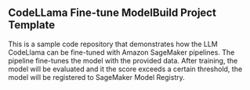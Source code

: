 ## CodeLLama Fine-tune ModelBuild Project Template

This is a sample code repository that demonstrates how the LLM CodeLlama can be fine-tuned with Amazon SageMaker pipelines.
The pipeline fine-tunes the model with the provided data. After training, the model will be evaluated and it the score exceeds a certain threshold, the model will be registered to SageMaker Model Registry.
